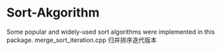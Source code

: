 # Sort-Akgorithm
Some popular and widely-used sort algorithms were implemented in this package.
merge_sort_iteration.cpp    归并排序迭代版本
